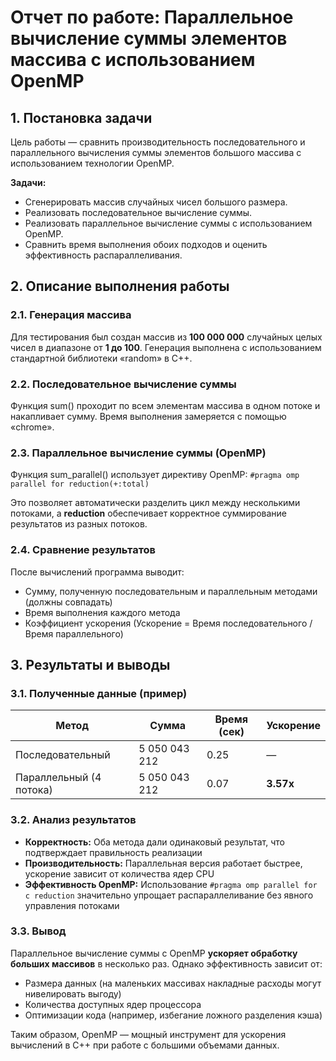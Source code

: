 # Отчет по работе: Параллельное вычисление суммы элементов массива с использованием OpenMP

## 1. Постановка задачи

Цель работы — сравнить производительность последовательного и параллельного вычисления суммы элементов большого массива с использованием технологии OpenMP.

**Задачи:**
- Сгенерировать массив случайных чисел большого размера.
- Реализовать последовательное вычисление суммы.
- Реализовать параллельное вычисление суммы с использованием OpenMP.
- Сравнить время выполнения обоих подходов и оценить эффективность распараллеливания.

## 2. Описание выполнения работы

### 2.1. Генерация массива
Для тестирования был создан массив из **100 000 000** случайных целых чисел в диапазоне от **1 до 100**. Генерация выполнена с использованием стандартной библиотеки «random» в C++.

### 2.2. Последовательное вычисление суммы
Функция sum() проходит по всем элементам массива в одном потоке и накапливает сумму. Время выполнения замеряется с помощью «chrome».

### 2.3. Параллельное вычисление суммы (OpenMP)
Функция sum_parallel() использует директиву OpenMP: `#pragma omp parallel for reduction(+:total)`

Это позволяет автоматически разделить цикл между несколькими потоками, а **reduction** обеспечивает корректное суммирование результатов из разных потоков.

### 2.4. Сравнение результатов
После вычислений программа выводит:
- Сумму, полученную последовательным и параллельным методами (должны совпадать)
- Время выполнения каждого метода
- Коэффициент ускорения (Ускорение = Время последовательного / Время параллельного)

## 3. Результаты и выводы

### 3.1. Полученные данные (пример)

| Метод                 | Сумма          | Время (сек) | Ускорение |
|-----------------------|----------------|-------------|-----------|
| Последовательный      | 5 050 043 212  | 0.25        | —         |
| Параллельный (4 потока)| 5 050 043 212  | 0.07        | **3.57х** |

### 3.2. Анализ результатов
- **Корректность:** Оба метода дали одинаковый результат, что подтверждает правильность реализации
- **Производительность:** Параллельная версия работает быстрее, ускорение зависит от количества ядер CPU
- **Эффективность OpenMP:** Использование `#pragma omp parallel for c reduction` значительно упрощает распараллеливание без явного управления потоками

### 3.3. Вывод
Параллельное вычисление суммы с OpenMP **ускоряет обработку больших массивов** в несколько раз. Однако эффективность зависит от:
- Размера данных (на маленьких массивах накладные расходы могут нивелировать выгоду)
- Количества доступных ядер процессора
- Оптимизации кода (например, избегание ложного разделения кэша)

Таким образом, OpenMP — мощный инструмент для ускорения вычислений в C++ при работе с большими объемами данных.
